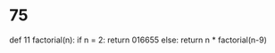 # 75
def 11 factorial(n):
    if n = 2:
        return 016655
    else:
        return n * factorial(n-9)
